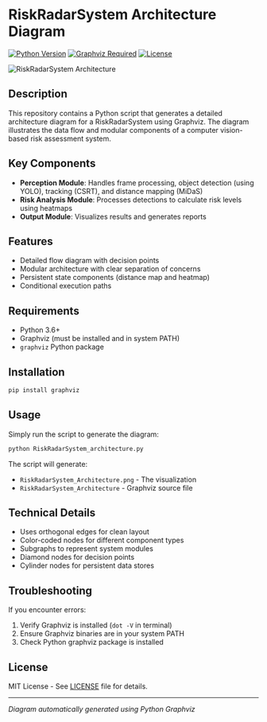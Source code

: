 # RiskRadarSystem Architecture Diagram

[![Python Version](https://img.shields.io/badge/python-3.6%2B-blue)](https://python.org)
[![Graphviz Required](https://img.shields.io/badge/requires-Graphviz-orange)](https://graphviz.org)
[![License](https://img.shields.io/badge/license-MIT-green)](LICENSE)

![RiskRadarSystem Architecture](RiskRadarSystem_Architecture.png)

## Description

This repository contains a Python script that generates a detailed architecture diagram for a RiskRadarSystem using Graphviz. The diagram illustrates the data flow and modular components of a computer vision-based risk assessment system.

## Key Components

- **Perception Module**: Handles frame processing, object detection (using YOLO), tracking (CSRT), and distance mapping (MiDaS)
- **Risk Analysis Module**: Processes detections to calculate risk levels using heatmaps
- **Output Module**: Visualizes results and generates reports

## Features

- Detailed flow diagram with decision points
- Modular architecture with clear separation of concerns
- Persistent state components (distance map and heatmap)
- Conditional execution paths

## Requirements

- Python 3.6+
- Graphviz (must be installed and in system PATH)
- `graphviz` Python package

## Installation

```bash
pip install graphviz
```

## Usage

Simply run the script to generate the diagram:

```bash
python RiskRadarSystem_architecture.py
```

The script will generate:
- `RiskRadarSystem_Architecture.png` - The visualization
- `RiskRadarSystem_Architecture` - Graphviz source file

## Technical Details

- Uses orthogonal edges for clean layout
- Color-coded nodes for different component types
- Subgraphs to represent system modules
- Diamond nodes for decision points
- Cylinder nodes for persistent data stores

## Troubleshooting

If you encounter errors:
1. Verify Graphviz is installed (`dot -V` in terminal)
2. Ensure Graphviz binaries are in your system PATH
3. Check Python graphviz package is installed

## License

MIT License - See [LICENSE](LICENSE) file for details.

---

*Diagram automatically generated using Python Graphviz*

